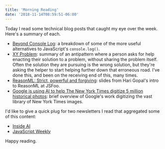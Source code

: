 ```yaml
---
title: 'Morning Reading'
date: '2018-11-14T08:59:51-06:00'
---
```


Today I read some technical blog posts that caught my eye over the week. Here's
a summary of each.

- [Beyond Console Log](https://medium.com/@mattburgess/beyond-console-log-2400fdf4a9d8): a breakdown of some of the more useful alternatives to JavaScript's `console.log()`.
- [XY Problem](http://xyproblem.info/): summary of an antipattern where a
  person asks for help enacting their solution to a problem, without sharing
  the problem itself. Often the solution they are pursuing is the wrong
  solution, but they're asking the helper to start helping further down that erroneous
  road. I've done this, and been on the receiving end of this, many
  times.
- [ReasonML: Strict, powerful and forgiving](https://www.harigopal.in/talks/2018/jsfoo): slides from Hari Gopal's intro to ReasonML at JSFoo.
- [Google is using AI to help The New York Times digitize 5 million historical photos](https://www.theverge.com/2018/11/9/18079386/google-ai-new-york-times-digitize-archive-history-photos): brief overview of Google's work digitizing the vast library of New York Times images.

I'd like to give a quick plug for two newsletters I read that aggregated some of this content:

- [Inside AI](https://inside.com/ai)
- [JavaScript Weekly](https://javascriptweekly.com/)

Happy reading.
